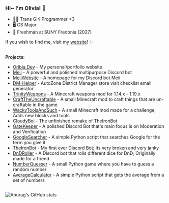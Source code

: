 ### Hi~ I'm Olivia! 👋

* 🏳️‍⚧️ Trans Girl Programmer <3
* 🖥️ CS Major
* 🎒 Freshman at SUNY Fredonia (2027)


If you wish to find me, visit my [website](https://oribia.dev/)! ✨


## 
 **Projects**:
- [Oribia.Dev](https://github.com/OribiaDev/Oribia.Dev) - My personal/portfolio website 
- [Meii](https://github.com/OribiaDev/Meii) - A powerful and polished multipurpose Discord bot 
- [MeiiWebsite](https://github.com/OribiaDev/MeiiWebsite) - A homepage for my Discord bot Meii
- [DM-Helper](https://github.com/OribiaDev/DM-Helper) - AutoZone District Manager store visit checklist email generator
- [TrinityWeapons](https://github.com/OribiaDev/TrinityWeapons) - A Minecraft weapons mod for 1.14.x - 1.19.x
- [CraftTheUncraftable](https://github.com/OribiaDev/CraftTheUncraftable) - A small Minecraft mod to craft things that are un-craftable in the game
- [WackyToolsAndSuch](https://github.com/OribiaDev/WackyToolsAndSuch) - A small Minecraft mod made for a challenge; Adds new blocks and tools
- [CloudyBoi](https://github.com/OribiaDev/CloudyBoi) - The unfinished remake of TheIronBot
- [GateKeeper](https://github.com/OribiaDev/GateKeeper) - A polished Discord Bot that's main focus is on Moderation and Verification
- [GoogleSearcher](https://github.com/OribiaDev/GoogleSearcher) - A simple Python script that searches Google for the term you give it
- [TheIronBot](https://github.com/OribiaDev/TheIronBot) - My first ever Discord Bot; Its very broken and very janky
- [DnDRoller](https://github.com/OribiaDev/DnDRoller) - A Discord bot that rolls different dice for DnD; Originally made for a friend
- [NumberQuesser](https://github.com/OribiaDev/NumberGuesser) - A small Python game where you have to guess a random number
- [AverageCalculator](https://github.com/OribiaDev/AverageCalculator) - A simple Python script that gets the average from a set of numbers

##
![Anurag's GitHub stats](https://github-readme-stats.vercel.app/api?username=OribiaDev&theme=dark&show_icons=true&PAT_1)

